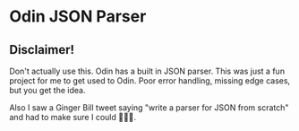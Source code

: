 # Odin JSON Parser
## Disclaimer!
Don't actually use this. Odin has a built in JSON parser.
This was just a fun project for me to get used to Odin.
Poor error handling, missing edge cases, but you get the idea.

Also I saw a Ginger Bill tweet saying "write a parser for JSON from scratch" and had to make sure I could 🤷🏻‍♂️.

